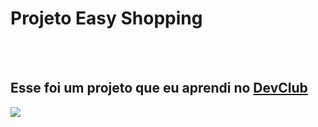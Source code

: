 <h1> Projeto Easy Shopping </h1>

<br> 
<br> 

<h2> Esse foi um projeto que eu aprendi no <a href= "https://aulas.devclub.com.br/signin"> DevClub </a></h2>

<img src="https://raw.githubusercontent.com/JessicaSilvaDev/Projeto-Easy-Shopping/c91480b09481d23ebe34d80e2cecebe7e47f871b/img/Projeto-Easy-Shopping.png" />
